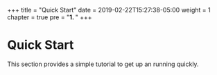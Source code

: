 +++
title = "Quick Start"
date = 2019-02-22T15:27:38-05:00
weight = 1
chapter = true
pre = "<b>1. </b>"
+++



# Quick Start

This section provides a simple tutorial to get up an running quickly.
